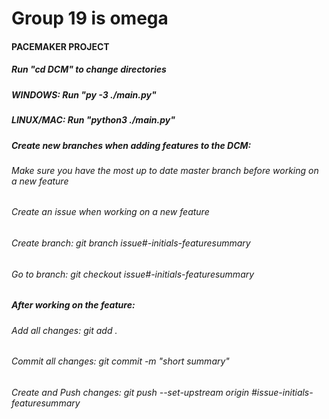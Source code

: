 # Group 19 is omega

#### PACEMAKER PROJECT



##### Run "cd DCM" to change directories

##### WINDOWS: Run "py -3 ./main.py" 

##### LINUX/MAC: Run "python3 ./main.py"

##### Create new branches when adding features to the DCM:

###### Make sure you have the most up to date master branch before working on a new feature

###### Create an issue when working on a new feature

###### Create branch: git branch issue#-initials-featuresummary

###### Go to branch: git checkout issue#-initials-featuresummary

##### After working on the feature:

###### Add all changes: git add . 

###### Commit all changes: git commit -m "short summary"

###### Create and Push changes: git push --set-upstream origin #issue-initials-featuresummary
